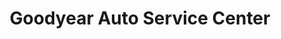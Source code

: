 ---
title: "Goodyear Auto Service Center"
url: /concord/goodyear-auto-service-center/
shop: car repair
---